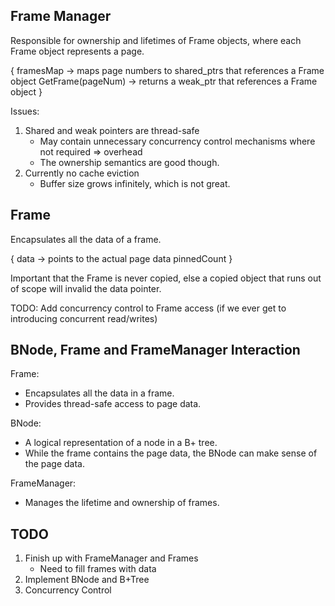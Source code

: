 ## Frame Manager
Responsible for ownership and lifetimes of Frame objects, where each Frame object represents a page.

{
	framesMap -> maps page numbers to shared_ptrs that references a Frame object
	GetFrame(pageNum) -> returns a weak_ptr that references a Frame object
}

Issues:
1. Shared and weak pointers are thread-safe
	- May contain unnecessary concurrency control mechanisms where not required => overhead
	- The ownership semantics are good though.
2. Currently no cache eviction
	- Buffer size grows infinitely, which is not great.


## Frame
Encapsulates all the data of a frame.

{
	data -> points to the actual page data
	pinnedCount
}

Important that the Frame is never copied, else a copied object that runs out of scope will invalid the data pointer.

TODO: Add concurrency control to Frame access (if we ever get to introducing concurrent read/writes)

## BNode, Frame and FrameManager Interaction
Frame:
- Encapsulates all the data in a frame.
- Provides thread-safe access to page data.

BNode:
- A logical representation of a node in a B+ tree.
- While the frame contains the page data, the BNode can make sense of the page data.

FrameManager:
- Manages the lifetime and ownership of frames.

## TODO
1. Finish up with FrameManager and Frames
	- Need to fill frames with data
2. Implement BNode and B+Tree
3. Concurrency Control